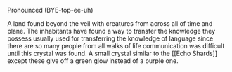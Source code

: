 Pronounced (BYE-top-ee-uh)

A land found beyond the veil with creatures from across all of time and plane. The inhabitants have found a way to transfer the knowledge they possess usually used for transferring the knowledge of language since there are so many people from all walks of life communication was difficult until this crystal was found. A small crystal similar to the [[Echo Shards]] except these give off a green glow instead of a purple one. 